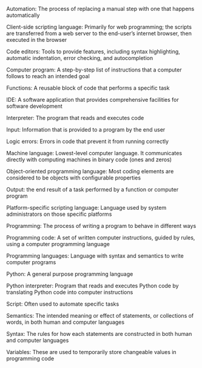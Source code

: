 Automation: The process of replacing a manual step with one that happens automatically

Client-side scripting language: Primarily for web programming; the scripts are transferred from a web server to the end-user’s internet browser, then executed in the browser

Code editors: Tools to provide features, including syntax highlighting, automatic indentation, error checking, and autocompletion

Computer program: A step-by-step list of instructions that a computer follows to reach an intended goal

Functions: A reusable block of code that performs a specific task

IDE: A software application that provides comprehensive facilities for software development

Interpreter: The program that reads and executes code

Input: Information that is provided to a program by the end user

Logic errors: Errors in code that prevent it from running correctly 

Machine language: Lowest-level computer language. It communicates directly with computing machines in binary code (ones and zeros)

Object-oriented programming language: Most coding elements are considered to be objects with configurable properties

Output: the end result of a task performed by a function or computer program

Platform-specific scripting language: Language used by system administrators on those specific platforms 

Programming: The process of writing a program to behave in different ways 

Programming code: A set of written computer instructions, guided by rules, using a computer programming language

Programming languages: Language with syntax and semantics to write computer programs

Python: A general purpose programming language 

Python interpreter: Program that reads and executes Python code by translating Python code into computer instructions

Script: Often used to automate specific tasks

Semantics: The intended meaning or effect of statements, or collections of words, in both human and computer languages

Syntax: The rules for how each statements are constructed in both human and computer languages

Variables: These are used to temporarily store changeable values in programming code
